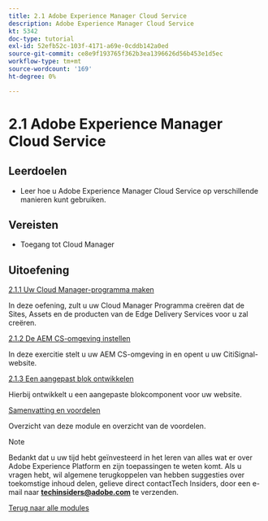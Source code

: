 ```yaml
---
title: 2.1 Adobe Experience Manager Cloud Service
description: Adobe Experience Manager Cloud Service
kt: 5342
doc-type: tutorial
exl-id: 52efb52c-103f-4171-a69e-0cddb142a0ed
source-git-commit: ce8e9f193765f362b3ea1396626d56b453e1d5ec
workflow-type: tm+mt
source-wordcount: '169'
ht-degree: 0%

---
```


# 2.1 Adobe Experience Manager Cloud Service

## Leerdoelen

- Leer hoe u Adobe Experience Manager Cloud Service op verschillende manieren kunt gebruiken.

## Vereisten

- Toegang tot Cloud Manager

## Uitoefening

[2.1.1 Uw Cloud Manager-programma maken](./ex1.md)

In deze oefening, zult u uw Cloud Manager Programma creëren dat de Sites, Assets en de producten van de Edge Delivery Services voor u zal creëren.

[2.1.2 De AEM CS-omgeving instellen](./ex2.md)

In deze exercitie stelt u uw AEM CS-omgeving in en opent u uw CitiSignal-website.

[2.1.3 Een aangepast blok ontwikkelen](./ex3.md)

Hierbij ontwikkelt u een aangepaste blokcomponent voor uw website.

[Samenvatting en voordelen](./summary.md)

Overzicht van deze module en overzicht van de voordelen.

>[!NOTE]
>
>Bedankt dat u uw tijd hebt geïnvesteerd in het leren van alles wat er over Adobe Experience Platform en zijn toepassingen te weten komt. Als u vragen hebt, wil algemene terugkoppelen van hebben suggesties over toekomstige inhoud delen, gelieve direct contactTech Insiders, door een e-mail naar **techinsiders@adobe.com** te verzenden.

[Terug naar alle modules](../../../overview.md)
